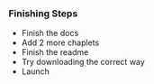 ### Finishing Steps 

- Finish the docs
- Add 2 more chaplets
- Finish the readme
- Try downloading the correct way 
- Launch
